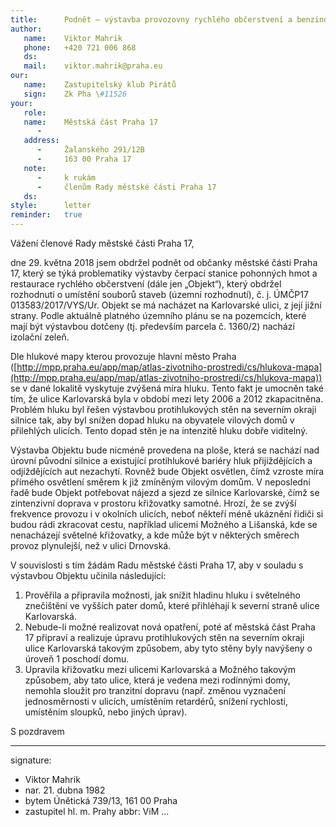 ```yaml
---
title:      Podnět – výstavba provozovny rychlého občerstvení a benzinové pumpy na Karlovarské ulici
author:
   name:    Viktor Mahrik
   phone:   +420 721 006 868
   ds:      
   mail:    viktor.mahrik@praha.eu
our:
   name:    Zastupitelský klub Pirátů
   sign:    Zk Pha \#11526
your:
   role:    
   name:    Městská část Praha 17
      -     
   address:
      -     Žalanského 291/12B
      -     163 00 Praha 17
   note:
      -     k rukám
      -     členům Rady městské části Praha 17
   ds:      
style:      letter
reminder:   true
---
```


Vážení členové Rady městské části Praha 17, 

dne 29. května 2018 jsem obdržel podnět od občanky městské části Praha 17, který se týká problematiky výstavby čerpací stanice pohonných hmot a restaurace rychlého občerstvení (dále jen „Objekt“), který obdržel rozhodnutí o umístění souborů staveb (územní rozhodnutí), č. j. ÚMČP17 013583/2017/VYS/Ur. Objekt se má nacházet na Karlovarské ulici, z její jižní strany. Podle aktuálně platného územního plánu se na pozemcích, které mají být výstavbou dotčeny (tj. především parcela č. 1360/2) nachází izolační zeleň.

Dle hlukové mapy kterou provozuje hlavní město Praha ([http://mpp.praha.eu/app/map/atlas-zivotniho-prostredi/cs/hlukova-mapa](http://mpp.praha.eu/app/map/atlas-zivotniho-prostredi/cs/hlukova-mapa)) se v dané lokalitě vyskytuje zvýšená míra hluku. Tento fakt je umocněn také tím, že ulice Karlovarská byla v období mezi lety 2006 a 2012 zkapacitněna. Problém hluku byl řešen výstavbou protihlukových stěn na severním okraji silnice tak, aby byl snížen dopad hluku na obyvatele vilových domů v přilehlých ulicích. Tento dopad stěn je na intenzitě hluku dobře viditelný.

Výstavba Objektu bude nicméně provedena na ploše, která se nachází nad úrovní původní silnice a existující protihlukové bariéry hluk přijíždějících a odjíždějících aut nezachytí. Rovněž bude Objekt osvětlen, čímž vzroste míra přímého osvětlení směrem k již zmíněným vilovým domům. V neposlední řadě bude Objekt potřebovat nájezd a sjezd ze silnice Karlovarské, čímž se zintenzivní doprava v prostoru křižovatky samotné. Hrozí, že se zvýší frekvence provozu i v okolních ulicích, neboť někteří méně ukáznění řidiči si budou rádi zkracovat cestu, například ulicemi Možného a Lišanská, kde se nenacházejí světelné křižovatky, a kde může být v některých směrech provoz plynulejší, než v ulici Drnovská. 

V souvislosti s tím žádám Radu městské části Praha 17, aby v souladu s výstavbou Objektu učinila následující:

1. Prověřila a připravila možnosti, jak snížit hladinu hluku i světelného znečištění ve vyšších pater domů, které přihléhají k severní straně ulice Karlovarská. 
2. Nebude-li možné realizovat nová opatření, poté ať městská část Praha 17 připraví a realizuje úpravu protihlukových stěn na severním okraji ulice Karlovarská takovým způsobem, aby tyto stěny byly navýšeny o úroveň 1 poschodí domu. 
2. Upravila křižovatku mezi ulicemi Karlovarská a Možného takovým způsobem, aby tato ulice, která je vedena mezi rodinnými domy, nemohla sloužit pro tranzitní dopravu (např. změnou vyznačení jednosměrnosti v ulicích, umístěním retardérů, snížení rychlosti, umístěním sloupků, nebo jiných úprav). 

S pozdravem

---
signature: 
  - Viktor Mahrik
  - nar. 21. dubna 1982
  - bytem Únětická 739/13, 161 00 Praha
  - zastupitel hl. m. Prahy
abbr:       ViM
...
